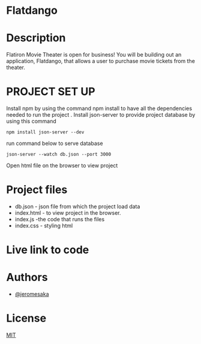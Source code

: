 # Flatdango

# Description
Flatiron Movie Theater is open for business! You will be building out an application, Flatdango, that allows a user to purchase movie tickets from the theater.

# PROJECT SET UP
Install npm by using the command npm install to have all the dependencies needed to run the project .
Install json-server to provide project database by using this command

```shell 
npm install json-server --dev
```
run command below to serve database
```shell
json-server --watch db.json --port 3000
```
Open html file on the browser to view project

# Project files

- db.json - json file from which the project load data
- index.html -  to view project in the browser.
- index.js -the code that runs the files
- index.css - styling html
# Live link to code



# Authors

- [@jeromesaka](https://www.github.com/jeromesaka)

# License

[MIT](https://choosealicense.com/licenses/mit/)
